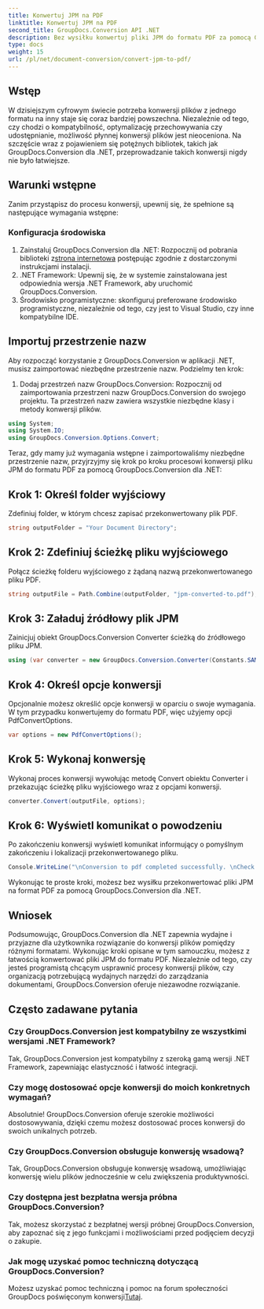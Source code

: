 ```yaml
---
title: Konwertuj JPM na PDF
linktitle: Konwertuj JPM na PDF
second_title: GroupDocs.Conversion API .NET
description: Bez wysiłku konwertuj pliki JPM do formatu PDF za pomocą GroupDocs.Conversion dla .NET. Z łatwością usprawnij procesy konwersji plików.
type: docs
weight: 15
url: /pl/net/document-conversion/convert-jpm-to-pdf/
---
```

## Wstęp
W dzisiejszym cyfrowym świecie potrzeba konwersji plików z jednego formatu na inny staje się coraz bardziej powszechna. Niezależnie od tego, czy chodzi o kompatybilność, optymalizację przechowywania czy udostępnianie, możliwość płynnej konwersji plików jest nieoceniona. Na szczęście wraz z pojawieniem się potężnych bibliotek, takich jak GroupDocs.Conversion dla .NET, przeprowadzanie takich konwersji nigdy nie było łatwiejsze.
## Warunki wstępne
Zanim przystąpisz do procesu konwersji, upewnij się, że spełnione są następujące wymagania wstępne:
### Konfiguracja środowiska
1.  Zainstaluj GroupDocs.Conversion dla .NET: Rozpocznij od pobrania biblioteki z[strona internetowa](https://releases.groupdocs.com/conversion/net/) postępując zgodnie z dostarczonymi instrukcjami instalacji.
2. .NET Framework: Upewnij się, że w systemie zainstalowana jest odpowiednia wersja .NET Framework, aby uruchomić GroupDocs.Conversion.
3. Środowisko programistyczne: skonfiguruj preferowane środowisko programistyczne, niezależnie od tego, czy jest to Visual Studio, czy inne kompatybilne IDE.

## Importuj przestrzenie nazw
Aby rozpocząć korzystanie z GroupDocs.Conversion w aplikacji .NET, musisz zaimportować niezbędne przestrzenie nazw. Podzielmy ten krok:

1. Dodaj przestrzeń nazw GroupDocs.Conversion: Rozpocznij od zaimportowania przestrzeni nazw GroupDocs.Conversion do swojego projektu. Ta przestrzeń nazw zawiera wszystkie niezbędne klasy i metody konwersji plików.
```csharp
using System;
using System.IO;
using GroupDocs.Conversion.Options.Convert;
```

Teraz, gdy mamy już wymagania wstępne i zaimportowaliśmy niezbędne przestrzenie nazw, przyjrzyjmy się krok po kroku procesowi konwersji pliku JPM do formatu PDF za pomocą GroupDocs.Conversion dla .NET:

## Krok 1: Określ folder wyjściowy
Zdefiniuj folder, w którym chcesz zapisać przekonwertowany plik PDF.
```csharp
string outputFolder = "Your Document Directory";
```
## Krok 2: Zdefiniuj ścieżkę pliku wyjściowego
Połącz ścieżkę folderu wyjściowego z żądaną nazwą przekonwertowanego pliku PDF.
```csharp
string outputFile = Path.Combine(outputFolder, "jpm-converted-to.pdf");
```
## Krok 3: Załaduj źródłowy plik JPM
Zainicjuj obiekt GroupDocs.Conversion Converter ścieżką do źródłowego pliku JPM.
```csharp
using (var converter = new GroupDocs.Conversion.Converter(Constants.SAMPLE_JPM))
```
## Krok 4: Określ opcje konwersji
Opcjonalnie możesz określić opcje konwersji w oparciu o swoje wymagania. W tym przypadku konwertujemy do formatu PDF, więc użyjemy opcji PdfConvertOptions.
```csharp
var options = new PdfConvertOptions();
```
## Krok 5: Wykonaj konwersję
Wykonaj proces konwersji wywołując metodę Convert obiektu Converter i przekazując ścieżkę pliku wyjściowego wraz z opcjami konwersji.
```csharp
converter.Convert(outputFile, options);
```
## Krok 6: Wyświetl komunikat o powodzeniu
Po zakończeniu konwersji wyświetl komunikat informujący o pomyślnym zakończeniu i lokalizacji przekonwertowanego pliku.
```csharp
Console.WriteLine("\nConversion to pdf completed successfully. \nCheck output in {0}", outputFolder);
```
Wykonując te proste kroki, możesz bez wysiłku przekonwertować pliki JPM na format PDF za pomocą GroupDocs.Conversion dla .NET.

## Wniosek
Podsumowując, GroupDocs.Conversion dla .NET zapewnia wydajne i przyjazne dla użytkownika rozwiązanie do konwersji plików pomiędzy różnymi formatami. Wykonując kroki opisane w tym samouczku, możesz z łatwością konwertować pliki JPM do formatu PDF. Niezależnie od tego, czy jesteś programistą chcącym usprawnić procesy konwersji plików, czy organizacją potrzebującą wydajnych narzędzi do zarządzania dokumentami, GroupDocs.Conversion oferuje niezawodne rozwiązanie.
## Często zadawane pytania
### Czy GroupDocs.Conversion jest kompatybilny ze wszystkimi wersjami .NET Framework?
Tak, GroupDocs.Conversion jest kompatybilny z szeroką gamą wersji .NET Framework, zapewniając elastyczność i łatwość integracji.
### Czy mogę dostosować opcje konwersji do moich konkretnych wymagań?
Absolutnie! GroupDocs.Conversion oferuje szerokie możliwości dostosowywania, dzięki czemu możesz dostosować proces konwersji do swoich unikalnych potrzeb.
### Czy GroupDocs.Conversion obsługuje konwersję wsadową?
Tak, GroupDocs.Conversion obsługuje konwersję wsadową, umożliwiając konwersję wielu plików jednocześnie w celu zwiększenia produktywności.
### Czy dostępna jest bezpłatna wersja próbna GroupDocs.Conversion?
Tak, możesz skorzystać z bezpłatnej wersji próbnej GroupDocs.Conversion, aby zapoznać się z jego funkcjami i możliwościami przed podjęciem decyzji o zakupie.
### Jak mogę uzyskać pomoc techniczną dotyczącą GroupDocs.Conversion?
 Możesz uzyskać pomoc techniczną i pomoc na forum społeczności GroupDocs poświęconym konwersji[Tutaj](https://forum.groupdocs.com/c/conversion/11).